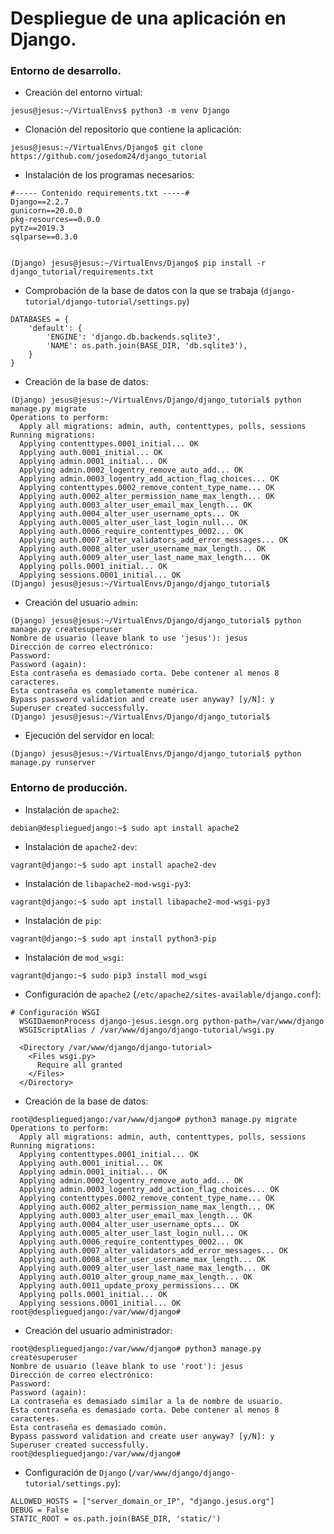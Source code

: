 # Despliegue de una aplicación en Django.
### Entorno de desarrollo.
- Creación del entorno virtual:
~~~
jesus@jesus:~/VirtualEnvs$ python3 -m venv Django
~~~

- Clonación del repositorio que contiene la aplicación:
~~~
jesus@jesus:~/VirtualEnvs/Django$ git clone https://github.com/josedom24/django_tutorial
~~~

- Instalación de los programas necesarios:
~~~
#----- Contenido requirements.txt -----#
Django==2.2.7
gunicorn==20.0.0
pkg-resources==0.0.0
pytz==2019.3
sqlparse==0.3.0


(Django) jesus@jesus:~/VirtualEnvs/Django$ pip install -r django_tutorial/requirements.txt
~~~

- Comprobación de la base de datos con la que se trabaja (`django-tutorial/django-tutorial/settings.py`)
~~~
DATABASES = {
    'default': {
        'ENGINE': 'django.db.backends.sqlite3',
        'NAME': os.path.join(BASE_DIR, 'db.sqlite3'),
    }
}
~~~

- Creación de la base de datos:
~~~
(Django) jesus@jesus:~/VirtualEnvs/Django/django_tutorial$ python manage.py migrate
Operations to perform:
  Apply all migrations: admin, auth, contenttypes, polls, sessions
Running migrations:
  Applying contenttypes.0001_initial... OK
  Applying auth.0001_initial... OK
  Applying admin.0001_initial... OK
  Applying admin.0002_logentry_remove_auto_add... OK
  Applying admin.0003_logentry_add_action_flag_choices... OK
  Applying contenttypes.0002_remove_content_type_name... OK
  Applying auth.0002_alter_permission_name_max_length... OK
  Applying auth.0003_alter_user_email_max_length... OK
  Applying auth.0004_alter_user_username_opts... OK
  Applying auth.0005_alter_user_last_login_null... OK
  Applying auth.0006_require_contenttypes_0002... OK
  Applying auth.0007_alter_validators_add_error_messages... OK
  Applying auth.0008_alter_user_username_max_length... OK
  Applying auth.0009_alter_user_last_name_max_length... OK
  Applying polls.0001_initial... OK
  Applying sessions.0001_initial... OK
(Django) jesus@jesus:~/VirtualEnvs/Django/django_tutorial$ 
~~~

- Creación del usuario `admin`:
~~~
(Django) jesus@jesus:~/VirtualEnvs/Django/django_tutorial$ python manage.py createsuperuser
Nombre de usuario (leave blank to use 'jesus'): jesus
Dirección de correo electrónico: 
Password: 
Password (again): 
Esta contraseña es demasiado corta. Debe contener al menos 8 caracteres.
Esta contraseña es completamente numérica.
Bypass password validation and create user anyway? [y/N]: y
Superuser created successfully.
(Django) jesus@jesus:~/VirtualEnvs/Django/django_tutorial$ 
~~~

- Ejecución del servidor en local:
~~~
(Django) jesus@jesus:~/VirtualEnvs/Django/django_tutorial$ python manage.py runserver
~~~

### Entorno de producción.
- Instalación de `apache2`:
~~~
debian@desplieguedjango:~$ sudo apt install apache2
~~~

- Instalación de `apache2-dev`:
~~~
vagrant@django:~$ sudo apt install apache2-dev
~~~

- Instalación de `libapache2-mod-wsgi-py3`:
~~~
vagrant@django:~$ sudo apt install libapache2-mod-wsgi-py3
~~~

- Instalación de `pip`:
~~~
vagrant@django:~$ sudo apt install python3-pip
~~~

- Instalación de `mod_wsgi`:
~~~
vagrant@django:~$ sudo pip3 install mod_wsgi
~~~

- Configuración de `apache2` (`/etc/apache2/sites-available/django.conf`):
~~~
# Configuración WSGI
  WSGIDaemonProcess django-jesus.iesgn.org python-path=/var/www/django
  WSGIScriptAlias / /var/www/django/django-tutorial/wsgi.py

  <Directory /var/www/django/django-tutorial>
    <Files wsgi.py>
      Require all granted
    </Files>
  </Directory>
~~~

- Creación de la base de datos:
~~~
root@desplieguedjango:/var/www/django# python3 manage.py migrate
Operations to perform:
  Apply all migrations: admin, auth, contenttypes, polls, sessions
Running migrations:
  Applying contenttypes.0001_initial... OK
  Applying auth.0001_initial... OK
  Applying admin.0001_initial... OK
  Applying admin.0002_logentry_remove_auto_add... OK
  Applying admin.0003_logentry_add_action_flag_choices... OK
  Applying contenttypes.0002_remove_content_type_name... OK
  Applying auth.0002_alter_permission_name_max_length... OK
  Applying auth.0003_alter_user_email_max_length... OK
  Applying auth.0004_alter_user_username_opts... OK
  Applying auth.0005_alter_user_last_login_null... OK
  Applying auth.0006_require_contenttypes_0002... OK
  Applying auth.0007_alter_validators_add_error_messages... OK
  Applying auth.0008_alter_user_username_max_length... OK
  Applying auth.0009_alter_user_last_name_max_length... OK
  Applying auth.0010_alter_group_name_max_length... OK
  Applying auth.0011_update_proxy_permissions... OK
  Applying polls.0001_initial... OK
  Applying sessions.0001_initial... OK
root@desplieguedjango:/var/www/django#
~~~

- Creación del usuario administrador:
~~~
root@desplieguedjango:/var/www/django# python3 manage.py createsuperuser
Nombre de usuario (leave blank to use 'root'): jesus
Dirección de correo electrónico: 
Password: 
Password (again): 
La contraseña es demasiado similar a la de nombre de usuario.
Esta contraseña es demasiado corta. Debe contener al menos 8 caracteres.
Esta contraseña es demasiado común.
Bypass password validation and create user anyway? [y/N]: y
Superuser created successfully.
root@desplieguedjango:/var/www/django# 
~~~

- Configuración de `Django` (`/var/www/django/django-tutorial/settings.py`):
~~~
ALLOWED_HOSTS = ["server_domain_or_IP", "django.jesus.org"]
DEBUG = False
STATIC_ROOT = os.path.join(BASE_DIR, 'static/')
~~~